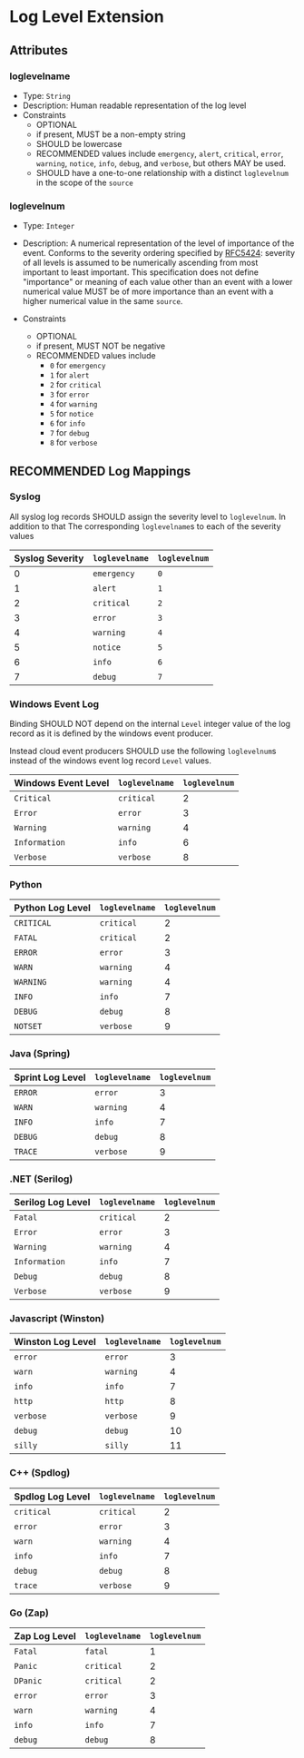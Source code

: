 # Log Level Extension


## Attributes

### loglevelname 

- Type: `String`
- Description: Human readable representation of the log level
- Constraints
  - OPTIONAL
  - if present, MUST be a non-empty string
  - SHOULD be lowercase
  - RECOMMENDED values include `emergency`, `alert`, `critical`, `error`, 
    `warning`, `notice`, `info`, `debug`, and `verbose`, but  others MAY be used.
  - SHOULD have a one-to-one relationship with a distinct `loglevelnum` in the scope of
   the `source`

### loglevelnum 

- Type: `Integer`
- Description: A numerical representation of the level of importance of the event. 
  Conforms to the severity ordering specified by 
  [RFC5424](https://www.rfc-editor.org/rfc/rfc5424.html#section-6.2.1): severity of
  all levels is assumed to be numerically ascending from most important to least
  important.
  This specification does not define "importance" or meaning of each value other than
  an event with a lower numerical value MUST be of more importance than an event with
  a higher numerical value in the same `source`.

- Constraints
  - OPTIONAL
  - if present, MUST NOT be negative
  - RECOMMENDED values include
    - `0` for `emergency`
    - `1` for `alert`
    - `2` for `critical`
    - `3` for `error`
    - `4` for `warning`
    - `5` for `notice`
    - `6` for `info`
    - `7` for `debug`
    - `8` for `verbose`

## RECOMMENDED Log Mappings

### Syslog

All syslog log records SHOULD assign the severity level to `loglevelnum`. 
In addition to that The corresponding `loglevelname`s to each of the severity values

| Syslog Severity | `loglevelname` | `loglevelnum` |
| --------------- | -------------- | ------------- |
| 0               | `emergency`    | `0`           |
| 1               | `alert`        | `1`           |
| 2               | `critical`     | `2`           |
| 3               | `error`        | `3`           |
| 4               | `warning`      | `4`           |
| 5               | `notice`       | `5`           |
| 6               | `info`         | `6`           |
| 7               | `debug`        | `7`           |

### Windows Event Log
Binding SHOULD NOT depend on the internal `Level` integer value of the log 
record as it is defined by the windows event producer. 

Instead cloud event producers SHOULD use the following `loglevelnum`s instead of 
the windows event log record `Level` values.

| Windows Event Level | `loglevelname` | `loglevelnum` |
| ------------------- | -------------- | ------------- |
| `Critical`          | `critical`     | 2             |
| `Error`             | `error`        | 3             |
| `Warning`           | `warning`      | 4             |
| `Information`       | `info`         | 6             |
| `Verbose`           | `verbose`      | 8             |

### Python
| Python Log Level | `loglevelname` | `loglevelnum` |
| ---------------- | -------------- | ------------- |
| `CRITICAL`       | `critical`     | 2             |
| `FATAL`          | `critical`     | 2             |
| `ERROR`          | `error`        | 3             |
| `WARN`           | `warning`      | 4             |
| `WARNING`        | `warning`      | 4             |
| `INFO`           | `info`         | 7             |
| `DEBUG`          | `debug`        | 8             |
| `NOTSET`         | `verbose`      | 9             |

### Java (Spring)
| Sprint Log Level | `loglevelname` | `loglevelnum` |
| ---------------- | -------------- | ------------- |
| `ERROR`          | `error`        | 3             |
| `WARN`           | `warning`      | 4             |
| `INFO`           | `info`         | 7             |
| `DEBUG`          | `debug`        | 8             |
| `TRACE`          | `verbose`      | 9             |

### .NET (Serilog)
| Serilog Log Level | `loglevelname` | `loglevelnum` |
| ----------------- | -------------- | ------------- |
| `Fatal`           | `critical`     | 2             |
| `Error`           | `error`        | 3             |
| `Warning`         | `warning`      | 4             |
| `Information`     | `info`         | 7             |
| `Debug`           | `debug`        | 8             |
| `Verbose`         | `verbose`      | 9             |

### Javascript (Winston)
| Winston Log Level | `loglevelname` | `loglevelnum` |
| ----------------- | -------------- | ------------- |
| `error`           | `error`        | 3             |
| `warn`            | `warning`      | 4             |
| `info`            | `info`         | 7             |
| `http`            | `http`         | 8             |
| `verbose`         | `verbose`      | 9             |
| `debug`           | `debug`        | 10            |
| `silly`           | `silly`        | 11            |

### C++ (Spdlog)
| Spdlog Log Level | `loglevelname` | `loglevelnum` |
| ---------------- | -------------- | ------------- |
| `critical`       | `critical`     | 2             |
| `error`          | `error`        | 3             |
| `warn`           | `warning`      | 4             |
| `info`           | `info`         | 7             |
| `debug`          | `debug`        | 8             |
| `trace`          | `verbose`      | 9             |

### Go (Zap)
| Zap Log Level | `loglevelname` | `loglevelnum` |
| ------------- | -------------- | ------------- |
| `Fatal`       | `fatal`        | 1             |
| `Panic`       | `critical`     | 2             |
| `DPanic`      | `critical`     | 2             |
| `error`       | `error`        | 3             |
| `warn`        | `warning`      | 4             |
| `info`        | `info`         | 7             |
| `debug`       | `debug`        | 8             |